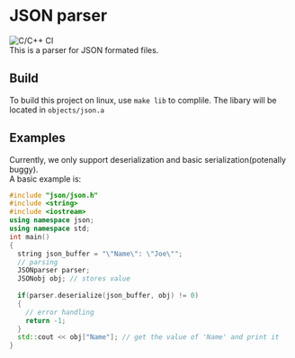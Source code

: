 # JSON parser
![C/C++ CI](https://github.com/FloweyTheFlower420/File-parsers/workflows/C/C++%20CI/badge.svg)  
This is a parser for JSON formated files.
## Build
To build this project on linux, use `make lib` to complile. The libary will be located in `objects/json.a`
## Examples
Currently, we only support deserialization and basic serialization(potenally buggy).  
A basic example is:
```c++
#include "json/json.h"
#include <string>
#include <iostream>
using namespace json;
using namespace std;
int main()
{
  string json_buffer = "\"Name\": \"Joe\"";
  // parsing
  JSONparser parser;
  JSONobj obj; // stores value
  
  if(parser.deserialize(json_buffer, obj) != 0)
  {
    // error handling
    return -1;
  }
  std::cout << obj["Name"]; // get the value of 'Name' and print it
}
```
